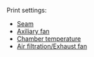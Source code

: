 Print settings:

* [Seam](Seam)
* [Axiliary fan](Auxiliary-fan)
* [Chamber temperature](Chamber-temperature)
* [Air filtration/Exhaust fan](Air-filtration(Exhaust-fan))